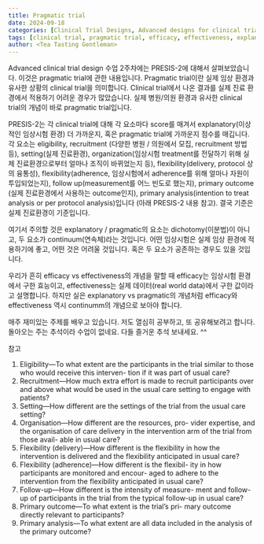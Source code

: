 ```yaml
---
title: Pragmatic trial
date: 2024-09-18
categories: [Clinical Trial Designs, Advanced designs for clinical trial]
tags: [clinical trial, pragmatic trial, efficacy, effectiveness, explanatory]     # TAG names should always be lowercase
author: <Tea Tasting Gentleman>
---
```


Advanced clinical trial design 수업 2주차에는 PRESIS-2에 대해서 살펴보았습니다. 이것은 pragmatic trial에 관한 내용입니다. Pragmatic trial이란 실제 임상 환경과 유사한 상황의 clinical trial을 의미합니다. Clinical trial에서 나온 결과를 실제 진료 환경에서 적용하기 어려운 경우가 많았습니다. 실제 병원/의원 환경과 유사한 clinical trial의 개념이 바로 pragmatic trial입니다.

PRESIS-2는 각 clinical trial에 대해 각 요소마다 score를 매겨서 explanatory(이상적인 임상시험 환경) 더 가까운지, 혹은 pragmatic trial에 가까운지 점수를 매깁니다. 각 요소는 eligibility, recruitment (다양한 병원 / 의원에서 모집, recruitment 방법 등), setting(실제 진료환경), organization(임상시험 treatment를 전달하기 위해 실제 진료환경으로부터 얼마나 조직이 바뀌었는지 등), flexibility(delivery, protocol 상의 융통성), flexibility(adherence, 임상시험에서 adherence를 위해 얼마나 자원이 투입되었는지), follow up(measurement를 어느 빈도로 했는지), primary outcome (실제 진료환경에서 사용하는 outcome인지), primary analysis(intention to treat analysis or per protocol analysis)입니다 (아래 PRESIS-2 내용 참고). 결국 기준은 실제 진료환경이 기준입니다.

여기서 주의할 것은 explanatory / pragmatic의 요소는 dichotomy(이분법)이 아니고, 두 요소가 continuum(연속체)라는 것입니다. 어떤 임상시험은 실제 임상 환경에 적용하기에 좋고, 어떤 것은 어려울 것입니다. 혹은 두 요소가 공존하는 경우도 있을 것입니다.

우리가 흔히 efficacy vs effectiveness의 개념을 말할 때 efficacy는 임상시험 환경에서 구한 효능이고, effectiveness는 실제 데이터(real world data)에서 구한 값이라고 설명합니다. 하지만 실은 explanatory vs pragmatic의 개념처럼 efficacy와 effectiveness 역시 continumm의 개념으로 보아야 합니다.

매주 재미있는 주제를 배우고 있습니다. 저도 열심히 공부하고, 또 공유해보려고 합니다. 돌아오는 주는 추석이라 수업이 없네요. 다들 즐거운 추석 보내세요. ^^

참고 
1. Eligibility—To what extent are the participants in the trial similar to those who would receive this interven- tion if it was part of usual care?
2. Recruitment—How much extra effort is made to recruit participants over and above what would be used in the usual care setting to engage with patients?
3. Setting—How different are the settings of the trial from the usual care setting?
4. Organisation—How different are the resources, pro- vider expertise, and the organisation of care delivery in the intervention arm of the trial from those avail- able in usual care?
5. Flexibility (delivery)—How different is the flexibility in how the intervention is delivered and the flexibility anticipated in usual care?
6. Flexibility (adherence)—How different is the flexibil- ity in how participants are monitored and encour- aged to adhere to the intervention from the flexibility anticipated in usual care?
7. Follow-up—How different is the intensity of measure- ment and follow-up of participants in the trial from the typical follow-up in usual care?
8. Primary outcome—To what extent is the trial’s pri- mary outcome directly relevant to participants?
9. Primary analysis—To what extent are all data included in the analysis of the primary outcome?